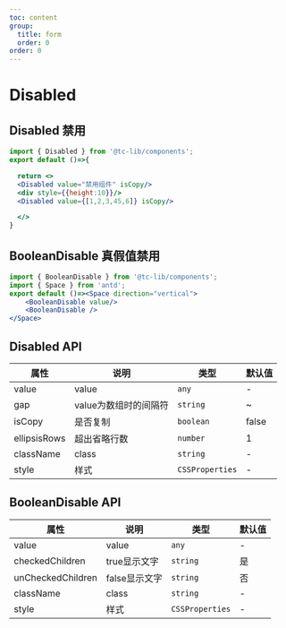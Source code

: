 ```yaml
---
toc: content
group:
  title: form
  order: 0
order: 0
---
```

# Disabled

## Disabled 禁用
```jsx
import { Disabled } from '@tc-lib/components';
export default ()=>{

  return <>
  <Disabled value="禁用组件" isCopy/>
  <div style={{height:10}}/>
  <Disabled value={[1,2,3,45,6]} isCopy/>  

  </>
}
```
<!-- <code src="./demo/Disabled.tsx"></code> -->


## BooleanDisable 真假值禁用
```jsx
import { BooleanDisable } from '@tc-lib/components';
import { Space } from 'antd';
export default ()=><Space direction="vertical">
    <BooleanDisable value/>
    <BooleanDisable />
</Space>
```
<!-- <code src="./demo/Disabled.tsx"></code> -->

## Disabled API
| 属性 | 说明 | 类型  | 默认值 |
| --- | --- | --- | --- |
| value   | value      | `any` | - |
| gap | value为数组时的间隔符  | `string`    | ~ |
| isCopy | 是否复制  | `boolean`    | false |
| ellipsisRows  | 超出省略行数        | `number` | 1 |
| className  | class        | `string` | - |
| style  | 样式        | `CSSProperties` | - |
## BooleanDisable API
| 属性 | 说明 | 类型  | 默认值 |
| --- | --- | --- | --- |
| value   | value      | `any` | - |
| checkedChildren | true显示文字  | `string`    | 是 |
| unCheckedChildren | false显示文字  | `string`    | 否 |
| className  | class        | `string` | - |
| style  | 样式        | `CSSProperties` | - |